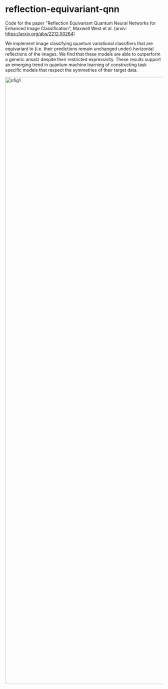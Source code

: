 # reflection-equivariant-qnn

Code for the paper "Reflection Equivariant Quantum Neural Networks for Enhanced Image Classification", Maxwell West et al. (arxiv: <https://arxiv.org/abs/2212.00264>)

We implement image classifying quantum variational classifiers that are equivariant to (i.e. their predictions remain unchanged under) horizontal reflections of the images. We find that these models are able to outperform a generic ansatz despite their restricted expressivity. These results support an emerging trend in quantum machine learning of constructing task specific models that respect the symmetries of their target data.

<img width="1941" alt="nfig1" src="https://github.com/maxwest97/reflection-equivariant-qnn/assets/52849306/4e6bc4f8-2659-40c2-9b2d-cd0576a8c9e4">

